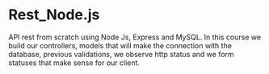 ﻿# Rest_Node.js
 
API rest from scratch using Node Js, Express and MySQL. In this course we build our controllers, models that will make the connection with the database, previous validations, we observe http status and we form statuses that make sense for our client.

